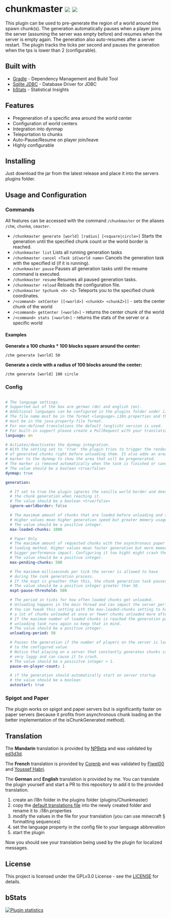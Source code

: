 # chunkmaster ![](https://circleci.com/gh/Trivernis/spigot-chunkmaster.svg?style=shield) ![](https://img.shields.io/discord/729250668162056313)

This plugin can be used to pre-generate the region of a world around the spawn chunk(s).
The generation automatically pauses when a player joins the server (assuming the server was empty before)
and resumes when the server is empty again. The generation also auto-resumes after a server
restart. The plugin tracks the ticks per second and pauses the generation when the tps
is lower than 2 (configurable).

## Built with

- [Gradle](https://gradle.org/) - Dependency Management and Build Tool
- [Sqlite JDBC](https://bitbucket.org/xerial/sqlite-jdbc/) - Database Driver for JDBC
- [bStats](https://bstats.org/) - Statistical Insights

## Features

- Pregeneration of a specific area around the world center
- Configuration of world centers
- Integration into dynmap
- Teleportation to chunks
- Auto-Pause/Resume on player join/leave
- Highly configurable

## Installing

Just download the jar from the latest release and place it into the servers plugins folder.

## Usage and Configuration

### Commands

All features can be accessed with the command `/chunkmaster` or the aliases `/chm`, `chunkm`, `cmaster`.

- `/chunkmaster generate [world] [radius] [<square|circle>]` Starts the generation until the specified chunk count or the world border is reached.
- `/chunkmaster list` Lists all running generation tasks
- `/chunkmaster cancel <Task id|world name>` Cancels the generation task with the specified id (if it is running).
- `/chunkmaster pause` Pauses all generation tasks until the resume command is executed.
- `/chunkmaster resume` Resumes all paused generation tasks.
- `/chunkmaster reload` Reloads the configuration file.
- `/chunkmaster tpchunk <X> <Z>` Teleports you to the specified chunk coordinates.
- `/<command> setCenter [[<world>] <chunkX> <chunkZ>]]` - sets the center chunk of the world
- `/<command> getCenter [<world>]` - returns the center chunk of the world
- `/<command> stats [<world>]` - returns the stats of the server or a specific world

#### Examples
**Generate a 100 chunks * 100 blocks square around the center:**

`/chm generate [world] 50`

**Generate a circle with a radius of 100 blocks around the center:**

`/chm generate [world] 100 circle`

### Config

```yaml

# The language settings.
# Supported out of the box are german (de) and english (en).
# Additional languages can be configured in the plugins folder under i18n.
# The file name must be in the format <language>.i18n.properties and the content
# must be in the java-property-file format.
# For non-defined translations the default (english) version is used.
# For built-in support please create a PullRequest with your translation.
language: en

# Actiates/deactivates the dynmap integration.
# With the setting set to 'true' the plugin tries to trigger the rendering
# of generated chunks right before unloading them. It also adds an area
# marker to the dynmap to show the area that will be pregenerated.
# The marker is removed automatically when the task is finished or canceled.
# The value should be a boolean <true/false>
dynmap: true

generation:

  # If set to true the plugin ignores the vanilla world border and doesn't stop
  # the chunk generation when reaching it.
  # The value should be a boolean <true/false>
  ignore-worldborder: false

  # The maximum amount of chunks that are loaded before unloading and saving them.
  # Higher values mean higher generation speed but greater memory usage.
  # The value should be a positive integer.
  max-loaded-chunks: 1000

  # Paper Only
  # The maximum amount of requested chunks with the asynchronous paper chunk
  # loading method. Higher values mean faster generation but more memory usage and
  # bigger performance impact. Configuring it too hight might crash the server.
  # The value should be a positive integer.
  max-pending-chunks: 500

  # The maximum milliseconds per tick the server is allowed to have
  # during the cunk generation process.
  # If the mspt is greather than this, the chunk generation task pauses.
  # The value should be a positive integer greater than 50. 
  mspt-pause-threshold: 500

  # The period in ticks for how often loaded chunks get unloaded.
  # Unloading happens in the main thread and can impact the server performance.
  # You can tweak this setting with the max-loaded-chunks setting to have either
  # a lot of chunks unloaded at once or fewer chunks unloaded more often.
  # If the maximum number of loaded chunks is reached the generation pauses until the
  # unloading task runs again so keep that in mind.
  # The value should be a positive integer.
  unloading-period: 50

  # Pauses the generation if the number of players on the server is larger or equal
  # to the configured value
  # Notice that playing on a server that constantly generates chunks can be
  # very laggy and can cause it to crash.
  # The value should be a posivitve integer > 1.
  pause-on-player-count: 1

  # if the generation should automatically start on server startup
  # the value should be a boolean
  autostart: true
```

### Spigot and Paper

The plugin works on spigot and paper servers but is significantly faster on paper servers
(because it profits from asynchronous chunk loading an the better implementation of the
isChunkGenerated method).

## Translation

The **Mandarin** translation is provided by [NPBeta](https://github.com/NPBeta) and
was validated by [ed3d3d](https://twitter.com/ed3d3d).

The **French** translation is provided by [Corenb](https://github.com/Corenb) and
was validated by [Fiwel00](https://github.com/Fiwel00) and [Youssef Habri](https://github.com/youssefhabri).

The **German** and **English** translation is provided by me.
You can translate the plugin yourself and start a PR to this repository to add it to the
provided translation.

1. create an i18n folder in the plugins folder (plugins/Chunkmaster)
2. copy the [default translations file](https://github.com/Trivernis/spigot-chunkmaster/blob/master/src/main/resources/i18n/DEFAULT.i18n.properties) 
into the newly created folder and rename it to <language-abbrevation>.i18n.properties
3. modify the values in the file for your translation (you can use minecraft § formatting sequences)
4. set the language property in the config file to your language abbrevation
5. start the plugin

Now you should see your translation being used by the plugin for localized messages.

## License

This project is licensed under the GPLv3.0 License - see the 
[LICENSE](https://github.com/Trivernis/spigot-chunkmaster/blob/master/LICENSE) for details.

## bStats

[![Plugin statistics](https://bstats.org/signatures/bukkit/chunkmaster.svg)](https://bstats.org/plugin/bukkit/Chunkmaster/5639)
